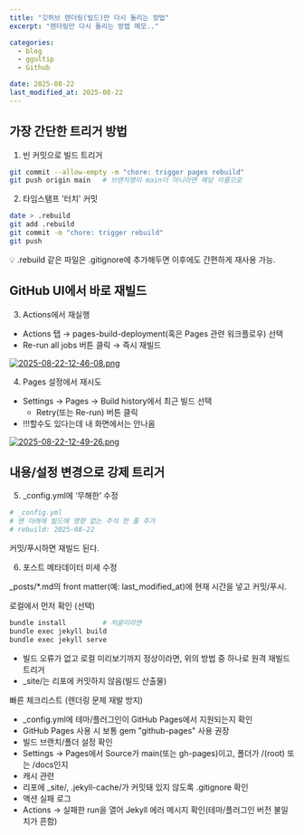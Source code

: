 ```yaml
---
title: "깃허브 렌더링(빌드)만 다시 돌리는 방법"
excerpt: "렌더링만 다시 돌리는 방법 메모.."

categories:
  - blog
  - ggultip
  - Github

date: 2025-08-22
last_modified_at: 2025-08-22
---
```


## 가장 간단한 트리거 방법

1. 빈 커밋으로 빌드 트리거

```bash
git commit --allow-empty -m "chore: trigger pages rebuild"
git push origin main   # 브랜치명이 main이 아니라면 해당 이름으로
```

2. 타임스탬프 '터치' 커밋

```bash
date > .rebuild
git add .rebuild
git commit -m "chore: trigger rebuild"
git push
```

💡 .rebuild 같은 파일은 .gitignore에 추가해두면 이후에도 간편하게 재사용 가능.

## GitHub UI에서 바로 재빌드

3. Actions에서 재실행

- Actions 탭 → pages-build-deployment(혹은 Pages 관련 워크플로우) 선택
- Re-run all jobs 버튼 클릭 → 즉시 재빌드

[![2025-08-22-12-46-08.png](https://i.postimg.cc/PqCP3Y09/2025-08-22-12-46-08.png)](https://postimg.cc/f3hzktzf)

4. Pages 설정에서 재시도

- Settings → Pages → Build history에서 최근 빌드 선택
  - Retry(또는 Re-run) 버튼 클릭
- !!!할수도 있다는데 내 화면에서는 안나옴

[![2025-08-22-12-49-26.png](https://i.postimg.cc/J76SmXFP/2025-08-22-12-49-26.png)](https://postimg.cc/V5tKWJmC)

## 내용/설정 변경으로 강제 트리거

5. \_config.yml에 ‘무해한’ 수정

```yaml
# _config.yml
# 맨 아래에 빌드에 영향 없는 주석 한 줄 추가
# rebuild: 2025-08-22
```

커밋/푸시하면 재빌드 된다.

6. 포스트 메타데이터 미세 수정

\_posts/\*.md의 front matter(예: last_modified_at)에 현재 시간을 넣고 커밋/푸시.

로컬에서 먼저 확인 (선택)

```bash
bundle install         # 처음이라면
bundle exec jekyll build
bundle exec jekyll serve
```

- 빌드 오류가 없고 로컬 미리보기까지 정상이라면, 위의 방법 중 하나로 원격 재빌드 트리거
- \_site/는 리포에 커밋하지 않음(빌드 산출물)

빠른 체크리스트 (렌더링 문제 재발 방지)

- \_config.yml에 테마/플러그인이 GitHub Pages에서 지원되는지 확인
- GitHub Pages 사용 시 보통 gem "github-pages" 사용 권장
- 빌드 브랜치/폴더 설정 확인
- Settings → Pages에서 Source가 main(또는 gh-pages)이고, 폴더가 /(root) 또는 /docs인지
- 캐시 관련
- 리포에 \_site/, .jekyll-cache/가 커밋돼 있지 않도록 .gitignore 확인
- 액션 실패 로그
- Actions → 실패한 run을 열어 Jekyll 에러 메시지 확인(테마/플러그인 버전 불일치가 흔함)
